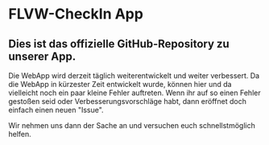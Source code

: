 # FLVW-CheckIn App

## Dies ist das offizielle GitHub-Repository zu unserer App.

Die WebApp wird derzeit täglich weiterentwickelt und weiter verbessert.
Da die WebApp in kürzester Zeit entwickelt wurde, können hier und da vielleicht noch ein paar kleine Fehler auftreten.
Wenn ihr auf so einen Fehler gestoßen seid oder Verbesserungsvorschläge habt, dann eröffnet doch einfach einen neuen "Issue".

Wir nehmen uns dann der Sache an und versuchen euch schnellstmöglich helfen.
